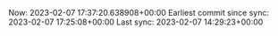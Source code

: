 Now: 2023-02-07 17:37:20.638908+00:00 Earliest commit since sync: 2023-02-07 17:25:08+00:00 Last sync: 2023-02-07 14:29:23+00:00
